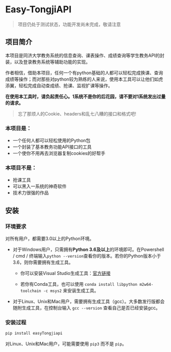 # Easy-TongjiAPI

> 项目仍处于测试状态，功能开发尚未完成，敬请注意

## 项目简介



本项目是同济大学教务系统的信息查询、课表操作、成绩查询等学生教务API的封装，以及登录教务系统等辅助功能的实现。

作者相信，借助本项目，任何一个有python基础的人都可以轻松完成换课、查询成绩等操作；而对那些对python较为熟练的人来说，使用本工具可以让他们如虎添翼，轻松完成自动查成绩、抢课、监视扩课等操作。

**在使用本工具时，请负起责任心。1系统不是你的后花园，请不要对1系统发出过量的请求。**

> 忘了那烦人的Cookie、headers和乱七八糟的接口和格式吧!

### 本项目是：

- 一个任何人都可以轻松使用的Python包
- 一个封装了基本教务功能API接口的工具
- 一个使你不用再去浏览器复制cookies的好帮手

### 本项目不是：

- 抢课工具
- 可以黑入一系统的神奇软件
- 技术力很强的作品



## 安装

### 环境要求

对所有用户，都需要3.0以上的Python环境。

- 对于Windows用户，只需拥有**Python 3.6及以上**的环境即可。在Powershell / cmd / 终端输入`python --version`查看你的版本。若你的Python版本小于3.6，则你需要拥有生成工具。

    - 你可以安装Visual Studio生成工具：[官方链接](https://visualstudio.microsoft.com/zh-hans/downloads/#build-tools-for-visual-studio-2022)

    - 若你有Conda工具，也可以使用 `conda install libpython m2w64-toolchain -c msys2` 来安装生成工具。

- 对于Linux、Unix和Mac用户，需要拥有生成工具（gcc）。大多数发行版都会随附生成工具，在控制台输入 `gcc --version` 查看自己是否已经安装gcc。

### 安装过程

```python
pip install easyTongjiapi
```

对Linux、Unix和Mac用户，可能需要使用 `pip3` 而不是 `pip`。 


